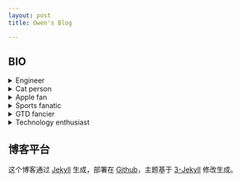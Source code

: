 ```yaml
---
layout: post
title: Owen's Blog

---
```


## BIO

<details>
  <summary>Engineer</summary>
  <p> My occupation is a sales engineer of Datacenter, we cover everything from servers, storage, network, data protection, virtualization, Hyper-converged infrastructure and cloud. </p>
</details>

<details>
  <summary>Cat person</summary>
  <p> I adopted a Chinese Lihua Cat called Bumpy and I love him! </p>
</details>

<details>
  <summary>Apple fan</summary>
  <p> I use Apple's products everyday: iPhone, iPad, MacBook Pro, Apple Watch and Apple TV.</p>
</details>

<details>
  <summary>Sports fanatic</summary>
  <p> I play soccer every week as a striker.
I love to watch all kinds of sports, trust me, baseball is dope!</p>
</details>

<details>
  <summary>GTD fancier</summary>
  <p> I'm using OmniFocus as my primary GTD tool, it helps me quit forgetting tasks and start getting more done.</p>
</details>

<details>
  <summary>Technology enthusiast</summary>
  <p> I enjoys creating, buying, testing, evaluating and learning about new technology.</p>
</details>


## 博客平台

这个博客通过 [Jekyll](http://jekyllrb.com/) 生成，部署在 [Github](https://pages.github.com)，主题基于 [3-Jekyll](https://github.com/P233/3-Jekyll) 修改生成。

